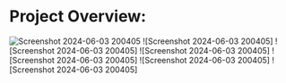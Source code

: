 # Project Overview:

![Screenshot 2024-06-03 200405](https://github.com/Ashinsarkarlahiri/Budget-sales-analytics-project/assets/153322941/d59355e7-edda-4c16-b80e-33c54b3b8a81)
![Screenshot 2024-06-03 200405]
![Screenshot 2024-06-03 200405]
![Screenshot 2024-06-03 200405]
![Screenshot 2024-06-03 200405]
![Screenshot 2024-06-03 200405]
![Screenshot 2024-06-03 200405]
